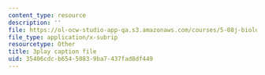 ```yaml
---
content_type: resource
description: ''
file: https://ol-ocw-studio-app-qa.s3.amazonaws.com/courses/5-08j-biological-chemistry-ii-spring-2016/35406cdcb65450839ba7437fad8df449_UzMEzYQOFRA.vtt
file_type: application/x-subrip
resourcetype: Other
title: 3play caption file
uid: 35406cdc-b654-5083-9ba7-437fad8df449
---
```

